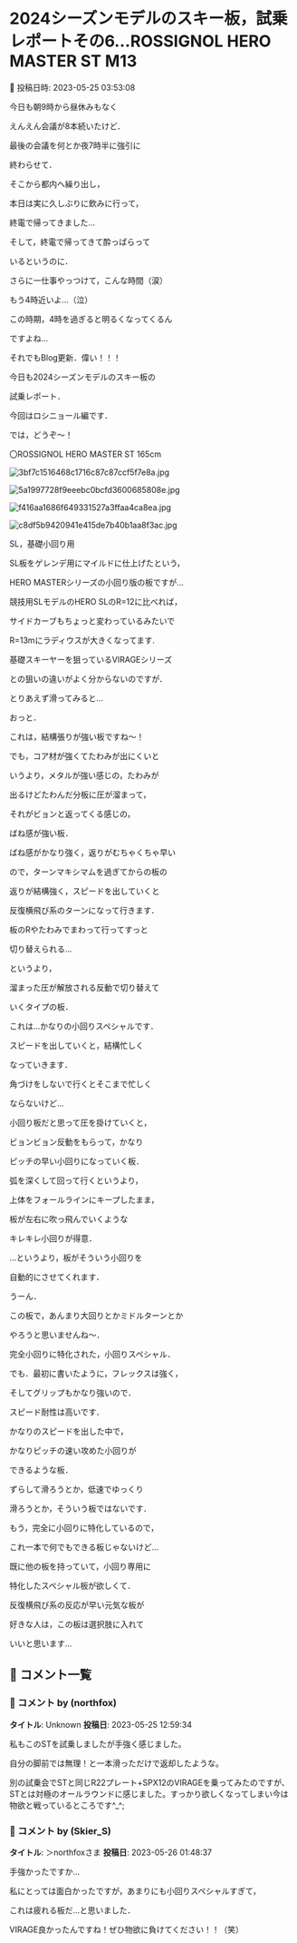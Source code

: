 # 2024シーズンモデルのスキー板，試乗レポートその6…ROSSIGNOL HERO MASTER ST M13

📅 投稿日時: 2023-05-25 03:53:08

今日も朝9時から昼休みもなく


えんえん会議が8本続いたけど．


最後の会議を何とか夜7時半に強引に


終わらせて．





そこから都内へ繰り出し，


本日は実に久しぶりに飲みに行って，


終電で帰ってきました…





そして，終電で帰ってきて酔っぱらって


いるというのに．


さらに一仕事やっつけて，こんな時間（涙）


もう4時近いよ…（泣）


この時期，4時を過ぎると明るくなってくるん


ですよね…





それでもBlog更新．偉い！！！





今日も2024シーズンモデルのスキー板の


試乗レポート．


今回はロシニョール編です．


では，どうぞ～！[]()








〇ROSSIGNOL HERO MASTER ST 165cm







![3bf7c1516468c1716c87c87ccf5f7e8a.jpg](images/3bf7c1516468c1716c87c87ccf5f7e8a.jpg)









![5a1997728f9eeebc0bcfd3600685808e.jpg](images/5a1997728f9eeebc0bcfd3600685808e.jpg)









![f416aa1686f649331527a3ffaa4ca8ea.jpg](images/f416aa1686f649331527a3ffaa4ca8ea.jpg)









![c8df5b9420941e415de7b40b1aa8f3ac.jpg](images/c8df5b9420941e415de7b40b1aa8f3ac.jpg)







SL，基礎小回り用





SL板をゲレンデ用にマイルドに仕上げたという，


HERO MASTERシリーズの小回り版の板ですが…





競技用SLモデルのHERO SLのR=12に比べれば，


サイドカーブもちょっと変わっているみたいで


R=13mにラディウスが大きくなってます.





基礎スキーヤーを狙っているVIRAGEシリーズ


との狙いの違いがよく分からないのですが．


とりあえず滑ってみると…





おっと．


これは，結構張りが強い板ですね～！





でも，コア材が強くてたわみが出にくいと


いうより，メタルが強い感じの，たわみが


出るけどたわんだ分板に圧が溜まって，


それがビョンと返ってくる感じの，


ばね感が強い板．





ばね感がかなり強く，返りがむちゃくちゃ早い


ので，ターンマキシマムを過ぎてからの板の


返りが結構強く，スピードを出していくと


反復横飛び系のターンになって行きます．





板のRやたわみでまわって行ってすっと


切り替えられる…


というより，


溜まった圧が解放される反動で切り替えて


いくタイプの板．





これは…かなりの小回りスペシャルです．


スピードを出していくと，結構忙しく


なっていきます．





角づけをしないで行くとそこまで忙しく


ならないけど…


小回り板だと思って圧を掛けていくと，


ビョンビョン反動をもらって，かなり


ピッチの早い小回りになっていく板．





弧を深くして回って行くというより，


上体をフォールラインにキープしたまま，


板が左右に吹っ飛んでいくような


キレキレ小回りが得意．


…というより，板がそういう小回りを


自動的にさせてくれます．





うーん．


この板で，あんまり大回りとかミドルターンとか


やろうと思いませんね～．


完全小回りに特化された，小回りスペシャル．





でも．最初に書いたように，フレックスは強く，


そしてグリップもかなり強いので．


スピード耐性は高いです．


かなりのスピードを出した中で，


かなりピッチの速い攻めた小回りが


できるような板．





ずらして滑ろうとか，低速でゆっくり


滑ろうとか，そういう板ではないです．





もう，完全に小回りに特化しているので，


これ一本で何でもできる板じゃないけど…


既に他の板を持っていて，小回り専用に


特化したスペシャル板が欲しくて．


反復横飛び系の反応が早い元気な板が


好きな人は，この板は選択肢に入れて


いいと思います…

## 💬 コメント一覧

### 💬 コメント by (northfox)
**タイトル**: Unknown
**投稿日**: 2023-05-25 12:59:34

私もこのSTを試乗しましたが手強く感じました。

自分の脚前では無理！と一本滑っただけで返却したような。



別の試乗会でSTと同じR22プレート+SPX12のVIRAGEを乗ってみたのですが、STとは対極のオールラウンドに感じました。すっかり欲しくなってしまい今は物欲と戦っているところです^_^;

### 💬 コメント by (Skier_S)
**タイトル**: ＞northfoxさま
**投稿日**: 2023-05-26 01:48:37

手強かったですか…

私にとっては面白かったですが，あまりにも小回りスペシャルすぎて，

これは疲れる板だ…と思いました．

VIRAGE良かったんですね！ぜひ物欲に負けてください！！（笑）

